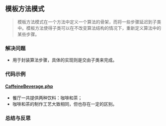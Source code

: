 ## 模板方法模式
> 模板方法模式在一个方法中定义一个算法的骨架，而将一些步骤延迟到子类中。模板方法使得子类可以在不改变算法结构的情况下，重新定义算法中的某些步骤。

### 解决问题
* 用于封装算法步骤，具体的实现则是交由子类来完成。

### 代码示例
#### <a href="">CaffeineBeverage.php</a>
* 餐厅一共提供两种饮料：咖啡和茶；
* 咖啡和茶的制作工艺大致相同，但也存在一定的区别。

### 总结与反思
